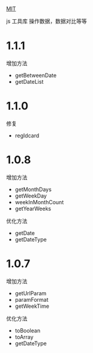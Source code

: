 [MIT](https://github.com/Czhangzihao/zztool/blob/main/LICENSE)

js 工具库 操作数据，数据对比等等

# 1.1.1

增加方法

* getBetweenDate
* getDateList

# 1.1.0

修复

* regIdcard

# 1.0.8

增加方法

* getMonthDays
* getWeekDay
* weekInMonthCount
* getYearWeeks

优化方法

* getDate
* getDateType

# 1.0.7

增加方法

* getUrlParam
* paramFormat
* getWeekTime

优化方法

* toBoolean
* toArray
* getDateType
